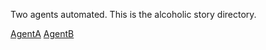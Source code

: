 Two agents automated. This is the alcoholic story directory.

[AgentA](https://github.com/simsim314/AI-Safety-Framework/blob/main/Automate%20Two%20Agents/AlcoholicA.txt)
[AgentB](https://github.com/simsim314/AI-Safety-Framework/blob/main/Automate%20Two%20Agents/AlcoholicB.txt)

